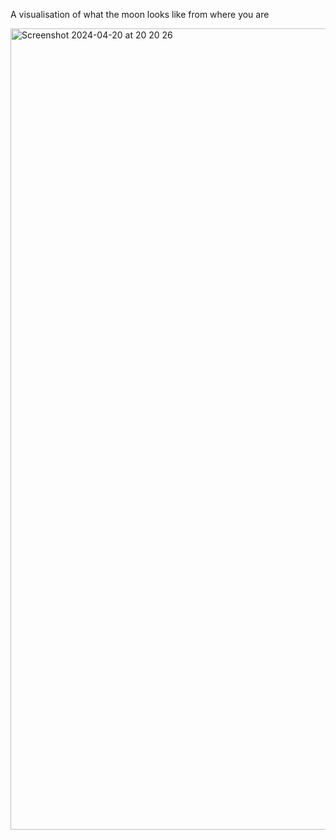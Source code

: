 A visualisation of what the moon looks like from where you are

<img width="1282" alt="Screenshot 2024-04-20 at 20 20 26" src="https://github.com/Adampatryk/moon-now/assets/25378157/b8fa7cdd-1a90-4666-9c09-51b214935386">

